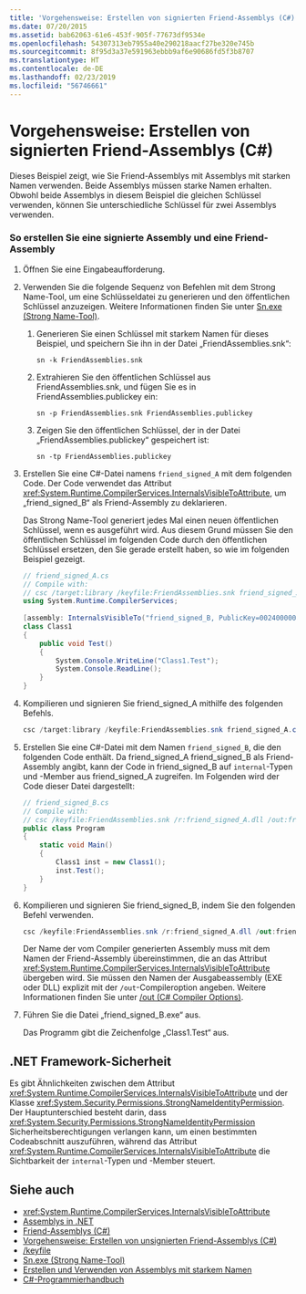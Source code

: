 ```yaml
---
title: 'Vorgehensweise: Erstellen von signierten Friend-Assemblys (C#)'
ms.date: 07/20/2015
ms.assetid: bab62063-61e6-453f-905f-77673df9534e
ms.openlocfilehash: 54307313eb7955a40e290218aacf27be320e745b
ms.sourcegitcommit: 8f95d3a37e591963ebbb9af6e90686fd5f3b8707
ms.translationtype: HT
ms.contentlocale: de-DE
ms.lasthandoff: 02/23/2019
ms.locfileid: "56746661"
---
```

# <a name="how-to-create-signed-friend-assemblies-c"></a>Vorgehensweise: Erstellen von signierten Friend-Assemblys (C#)
Dieses Beispiel zeigt, wie Sie Friend-Assemblys mit Assemblys mit starken Namen verwenden. Beide Assemblys müssen starke Namen erhalten. Obwohl beide Assemblys in diesem Beispiel die gleichen Schlüssel verwenden, können Sie unterschiedliche Schlüssel für zwei Assemblys verwenden.  
  
### <a name="to-create-a-signed-assembly-and-a-friend-assembly"></a>So erstellen Sie eine signierte Assembly und eine Friend-Assembly  
  
1.  Öffnen Sie eine Eingabeaufforderung.  
  
2.  Verwenden Sie die folgende Sequenz von Befehlen mit dem Strong Name-Tool, um eine Schlüsseldatei zu generieren und den öffentlichen Schlüssel anzuzeigen. Weitere Informationen finden Sie unter [Sn.exe (Strong Name-Tool)](../../../../framework/tools/sn-exe-strong-name-tool.md).  
  
    1.  Generieren Sie einen Schlüssel mit starkem Namen für dieses Beispiel, und speichern Sie ihn in der Datei „FriendAssemblies.snk“:  
  
         `sn -k FriendAssemblies.snk`  
  
    2.  Extrahieren Sie den öffentlichen Schlüssel aus FriendAssemblies.snk, und fügen Sie es in FriendAssemblies.publickey ein:  
  
         `sn -p FriendAssemblies.snk FriendAssemblies.publickey`  
  
    3.  Zeigen Sie den öffentlichen Schlüssel, der in der Datei „FriendAssemblies.publickey“ gespeichert ist:  
  
         `sn -tp FriendAssemblies.publickey`  
  
3.  Erstellen Sie eine C#-Datei namens `friend_signed_A` mit dem folgenden Code. Der Code verwendet das Attribut <xref:System.Runtime.CompilerServices.InternalsVisibleToAttribute>, um „friend_signed_B“ als Friend-Assembly zu deklarieren.  
  
     Das Strong Name-Tool generiert jedes Mal einen neuen öffentlichen Schlüssel, wenn es ausgeführt wird. Aus diesem Grund müssen Sie den öffentlichen Schlüssel im folgenden Code durch den öffentlichen Schlüssel ersetzen, den Sie gerade erstellt haben, so wie im folgenden Beispiel gezeigt.  
  
    ```csharp  
    // friend_signed_A.cs  
    // Compile with:   
    // csc /target:library /keyfile:FriendAssemblies.snk friend_signed_A.cs  
    using System.Runtime.CompilerServices;  
  
    [assembly: InternalsVisibleTo("friend_signed_B, PublicKey=0024000004800000940000000602000000240000525341310004000001000100e3aedce99b7e10823920206f8e46cd5558b4ec7345bd1a5b201ffe71660625dcb8f9a08687d881c8f65a0dcf042f81475d2e88f3e3e273c8311ee40f952db306c02fbfc5d8bc6ee1e924e6ec8fe8c01932e0648a0d3e5695134af3bb7fab370d3012d083fa6b83179dd3d031053f72fc1f7da8459140b0af5afc4d2804deccb6")]  
    class Class1  
    {  
        public void Test()  
        {  
            System.Console.WriteLine("Class1.Test");  
            System.Console.ReadLine();  
        }  
    }  
    ```  
  
4.  Kompilieren und signieren Sie friend_signed_A mithilfe des folgenden Befehls.  
  
    ```csharp  
    csc /target:library /keyfile:FriendAssemblies.snk friend_signed_A.cs  
    ```  
  
5.  Erstellen Sie eine C#-Datei mit dem Namen `friend_signed_B`, die den folgenden Code enthält. Da friend_signed_A friend_signed_B als Friend-Assembly angibt, kann der Code in friend_signed_B auf `internal`-Typen und -Member aus friend_signed_A zugreifen. Im Folgenden wird der Code dieser Datei dargestellt:  
  
    ```csharp  
    // friend_signed_B.cs  
    // Compile with:   
    // csc /keyfile:FriendAssemblies.snk /r:friend_signed_A.dll /out:friend_signed_B.exe friend_signed_B.cs  
    public class Program  
    {  
        static void Main()  
        {  
            Class1 inst = new Class1();  
            inst.Test();  
        }  
    }  
    ```  
  
6.  Kompilieren und signieren Sie friend_signed_B, indem Sie den folgenden Befehl verwenden.  
  
    ```csharp  
    csc /keyfile:FriendAssemblies.snk /r:friend_signed_A.dll /out:friend_signed_B.exe friend_signed_B.cs  
    ```  
  
     Der Name der vom Compiler generierten Assembly muss mit dem Namen der Friend-Assembly übereinstimmen, die an das Attribut <xref:System.Runtime.CompilerServices.InternalsVisibleToAttribute> übergeben wird. Sie müssen den Namen der Ausgabeassembly (EXE oder DLL) explizit mit der `/out`-Compileroption angeben.  Weitere Informationen finden Sie unter [/out (C# Compiler Options)](../../../../csharp/language-reference/compiler-options/out-compiler-option.md).  
  
7.  Führen Sie die Datei „friend_signed_B.exe“ aus.  
  
     Das Programm gibt die Zeichenfolge „Class1.Test“ aus.  
  
## <a name="net-framework-security"></a>.NET Framework-Sicherheit  
 Es gibt Ähnlichkeiten zwischen dem Attribut <xref:System.Runtime.CompilerServices.InternalsVisibleToAttribute> und der Klasse <xref:System.Security.Permissions.StrongNameIdentityPermission>. Der Hauptunterschied besteht darin, dass <xref:System.Security.Permissions.StrongNameIdentityPermission> Sicherheitsberechtigungen verlangen kann, um einen bestimmten Codeabschnitt auszuführen, während das Attribut <xref:System.Runtime.CompilerServices.InternalsVisibleToAttribute> die Sichtbarkeit der `internal`-Typen und -Member steuert.  
  
## <a name="see-also"></a>Siehe auch

- <xref:System.Runtime.CompilerServices.InternalsVisibleToAttribute>
- [Assemblys in .NET](../../../../standard/assembly/index.md)
- [Friend-Assemblys (C#)](../../../../csharp/programming-guide/concepts/assemblies-gac/friend-assemblies.md)
- [Vorgehensweise: Erstellen von unsignierten Friend-Assemblys (C#)](../../../../csharp/programming-guide/concepts/assemblies-gac/how-to-create-unsigned-friend-assemblies.md)
- [/keyfile](../../../../csharp/language-reference/compiler-options/keyfile-compiler-option.md)
- [Sn.exe (Strong Name-Tool)](../../../../framework/tools/sn-exe-strong-name-tool.md)
- [Erstellen und Verwenden von Assemblys mit starkem Namen](../../../../../docs/framework/app-domains/create-and-use-strong-named-assemblies.md)
- [C#-Programmierhandbuch](../../../../csharp/programming-guide/index.md)

